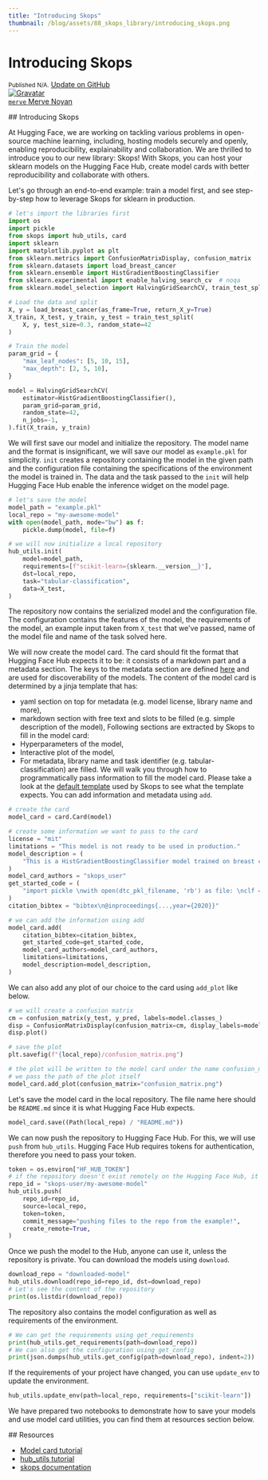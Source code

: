 ```yaml
---
title: "Introducing Skops"
thumbnail: /blog/assets/88_skops_library/introducing_skops.png
---
```


<h1>
    Introducing Skops
</h1>

<div class="blog-metadata">
    <small>Published N/A.</small>
    <a target="_blank" class="btn no-underline text-sm mb-5 font-sans" href="https://github.com/huggingface/blog/blob/main/skops-library.md">
        Update on GitHub
    </a>
</div>

<div class="author-card">
    <a href="/merve">
        <img class="avatar avatar-user" src="https://aeiljuispo.cloudimg.io/v7/https://s3.amazonaws.com/moonup/production/uploads/1631694399207-6141a88b3a0ec78603c9e784.png?w=200&h=200&f=face" title="Gravatar">
        <div class="bfc">
            <code>merve</code>
            <span class="fullname">Merve Noyan</span>
        </div>
    </a>
</div>

## Introducing Skops

At Hugging Face, we are working on tackling various problems in open-source machine learning, including, hosting models securely and openly, enabling reproducibility, explainability and collaboration. We are thrilled to introduce you to our new library: Skops! With Skops, you can host your sklearn models on the Hugging Face Hub, create model cards with better reproducibility and collaborate with others.

Let's go through an end-to-end example: train a model first, and see step-by-step how to leverage Skops for sklearn in production.

```python
# let's import the libraries first
import os
import pickle
from skops import hub_utils, card
import sklearn
import matplotlib.pyplot as plt
from sklearn.metrics import ConfusionMatrixDisplay, confusion_matrix
from sklearn.datasets import load_breast_cancer
from sklearn.ensemble import HistGradientBoostingClassifier
from sklearn.experimental import enable_halving_search_cv  # noqa
from sklearn.model_selection import HalvingGridSearchCV, train_test_split

# Load the data and split
X, y = load_breast_cancer(as_frame=True, return_X_y=True)
X_train, X_test, y_train, y_test = train_test_split(
    X, y, test_size=0.3, random_state=42
)

# Train the model
param_grid = {
    "max_leaf_nodes": [5, 10, 15],
    "max_depth": [2, 5, 10],
}

model = HalvingGridSearchCV(
    estimator=HistGradientBoostingClassifier(),
    param_grid=param_grid,
    random_state=42,
    n_jobs=-1,
).fit(X_train, y_train)
```

We will first save our model and initialize the repository. The model name and the format is insignificant, we will save our model as `example.pkl` for simplicity. `init` creates a repository containing the model in the given path and the configuration file containing the specifications of the environment the model is trained in. The data and the task passed to the `init` will help Hugging Face Hub enable the inference widget on the model page.

```python
# let's save the model
model_path = "example.pkl"
local_repo = "my-awesome-model"
with open(model_path, mode="bw") as f:
    pickle.dump(model, file=f)

# we will now initialize a local repository
hub_utils.init(
    model=model_path, 
    requirements=[f"scikit-learn={sklearn.__version__}"], 
    dst=local_repo,
    task="tabular-classification",
    data=X_test,
)
```

The repository now contains the serialized model and the configuration file. The configuration contains the features of the model, the requirements of the model, an example input taken from `X_test` that we've passed, name of the model file and name of the task solved here.

We will now create the model card. The card should fit the format that Hugging Face Hub expects it to be: it consists of a markdown part and a metadata section. The keys to the metadata section are defined [here](https://huggingface.co/docs/hub/models-cards#model-card-metadata) and are used for discoverability of the models. 
The content of the model card is determined by a jinja template that has:
- yaml section on top for metadata (e.g. model license, library name and more),
- markdown section with free text and slots to be filled (e.g. simple description of the model),
Following sections are extracted by Skops to fill in the model card:
- Hyperparameters of the model,
- Interactive plot of the model,
- For metadata, library name and task identifier (e.g. tabular-classification) are filled.
We will walk you through how to programmatically pass information to fill the model card. Please take a look at the [default template](https://github.com/skops-dev/skops/blob/main/skops/card/default_template.md) used by Skops to see what the template expects.
You can add information and metadata using `add`.

```python
# create the card
model_card = card.Card(model)

# create some information we want to pass to the card
license = "mit"
limitations = "This model is not ready to be used in production."
model_description = (
    "This is a HistGradientBoostingClassifier model trained on breast cancer dataset."
)
model_card_authors = "skops_user"
get_started_code = (
    "import pickle \nwith open(dtc_pkl_filename, 'rb') as file: \nclf = pickle.load(file)"
)
citation_bibtex = "bibtex\n@inproceedings{...,year={2020}}"

# we can add the information using add
model_card.add(
    citation_bibtex=citation_bibtex,
    get_started_code=get_started_code,
    model_card_authors=model_card_authors,
    limitations=limitations,
    model_description=model_description,
)
```

We can also add any plot of our choice to the card using `add_plot` like below.

```python
# we will create a confusion matrix
cm = confusion_matrix(y_test, y_pred, labels=model.classes_)
disp = ConfusionMatrixDisplay(confusion_matrix=cm, display_labels=model.classes_)
disp.plot()

# save the plot
plt.savefig(f"{local_repo}/confusion_matrix.png")

# the plot will be written to the model card under the name confusion_matrix
# we pass the path of the plot itself
model_card.add_plot(confusion_matrix="confusion_matrix.png")
```

Let's save the model card in the local repository. The file name here should be `README.md` since it is what Hugging Face Hub expects.
```python
model_card.save((Path(local_repo) / "README.md"))
```

We can now push the repository to Hugging Face Hub. For this, we will use `push` from `hub_utils`. Hugging Face Hub requires tokens for authentication, therefore you need to pass your token.

```python
token = os.environ["HF_HUB_TOKEN"]
# if the repository doesn't exist remotely on the Hugging Face Hub, it will be created when we set create_remote to True
repo_id = "skops-user/my-awesome-model"
hub_utils.push(
    repo_id=repo_id,
    source=local_repo,
    token=token,
    commit_message="pushing files to the repo from the example!",
    create_remote=True,
)
```

Once we push the model to the Hub, anyone can use it, unless the repository is private. You can download the models using `download`.

```python
download_repo = "downloaded-model"
hub_utils.download(repo_id=repo_id, dst=download_repo)
# Let's see the content of the repository
print(os.listdir(download_repo))
```

The repository also contains the model configuration as well as requirements of the environment.

```python
# We can get the requirements using get_requirements
print(hub_utils.get_requirements(path=download_repo))
# We can also get the configuration using get_config
print(json.dumps(hub_utils.get_config(path=download_repo), indent=2))
```

If the requirements of your project have changed, you can use `update_env` to update the environment.

```python
hub_utils.update_env(path=local_repo, requirements=["scikit-learn"])
```

We have prepared two notebooks to demonstrate how to save your models and use model card utilities, you can find them at resources section below.


## Resources
- [Model card tutorial](https://skops.readthedocs.io/en/latest/auto_examples/plot_model_card.html)
- [hub_utils tutorial](https://skops.readthedocs.io/en/latest/auto_examples/plot_hf_hub.html)
- [skops documentation](https://skops.readthedocs.io/en/latest/modules/classes.html)